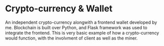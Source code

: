 # Crypto-currency & Wallet
An independent crypto-currency alongwith a frontend wallet developed by me.
Blockchain is built over Python, and Flask framework was used to integrate the frontend.
This is very basic example of how a crypto-currency would function, with the involvment of client as well as the miner.
